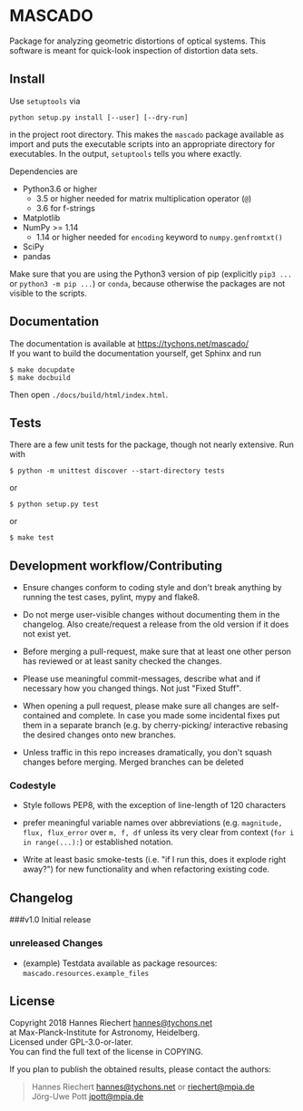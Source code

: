 
# MASCADO

Package for analyzing geometric distortions of optical systems.  This
software is meant for quick-look inspection of distortion data sets.


## Install

Use ``setuptools`` via

    python setup.py install [--user] [--dry-run]

in the project root directory.  This makes the ``mascado`` package
available as import and puts the executable scripts into an
appropriate directory for executables.  In the output, ``setuptools``
tells you where exactly.

Dependencies are

  - Python3.6 or higher
    - 3.5 or higher needed for matrix multiplication operator (``@``)
    - 3.6 for f-strings
  - Matplotlib
  - NumPy >= 1.14
    - 1.14 or higher needed for ``encoding`` keyword to ``numpy.genfromtxt()``
  - SciPy
  - pandas

Make sure that you are using the Python3 version of pip (explicitly
`pip3 ...` or `python3 -m pip ...`) or `conda`, because otherwise the
packages are not visible to the scripts.


## Documentation

The documentation is available at https://tychons.net/mascado/  
If you want to build the documentation yourself, get Sphinx and run

    $ make docupdate
    $ make docbuild

Then open `./docs/build/html/index.html`.


## Tests

There are a few unit tests for the package, though not nearly
extensive.  Run with

    $ python -m unittest discover --start-directory tests

or

    $ python setup.py test

or

    $ make test

## Development workflow/Contributing

- Ensure changes conform to coding style and don't break anything by running the test cases, pylint, mypy and flake8. 
  
- Do not merge user-visible changes without documenting them in the changelog. Also create/request a release from the
  old version if it does not exist yet.

- Before merging a pull-request, make sure that at least one other person has reviewed or at least
  sanity checked the changes.
  
- Please use meaningful commit-messages, describe what and if necessary how you changed things. Not just "Fixed Stuff".
  
- When opening a pull request, please make sure all changes are self-contained and complete. In case you made some 
  incidental fixes put them in a separate branch 
  (e.g. by cherry-picking/ interactive rebasing the desired changes onto new branches. 
  
- Unless traffic in this repo increases dramatically, you don't squash changes before merging. 
  Merged branches can be deleted

### Codestyle

- Style follows PEP8, with the exception of line-length of 120 characters

- prefer meaningful variable names over abbreviations (e.g. `magnitude, flux, flux_error` over `m, f, df` unless
  its very clear from context (`for i in range(...):`) or established notation.

- Write at least basic smoke-tests (i.e. "if I run this, does it explode right away?") for new functionality and when
  refactoring existing code.

## Changelog

###v1.0
Initial release

### unreleased Changes

- (example) Testdata available as package resources: `mascado.resources.example_files`

## License

Copyright 2018 Hannes Riechert <hannes@tychons.net>  
at Max-Planck-Institute for Astronomy, Heidelberg.  
Licensed under GPL-3.0-or-later.  
You can find the full text of the license in COPYING.

If you plan to publish the obtained results, please contact the
authors:

> Hannes Riechert <hannes@tychons.net> or <riechert@mpia.de>  
> Jörg-Uwe Pott <jpott@mpia.de>
